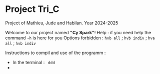# Project Tri_C

Project of Mathieu, Jude and Habilan. Year 2024-2025

Welcome to our project named **"Cy Spark"**!
Help : if you need help the command `-h` is here for you
Options forbidden : `hvb all` ; `hvb indiv` ; `hva all` ; `hvb indiv`

Instructions to compil and use of the programm :
- In the terminal : ` ddd`
- 
